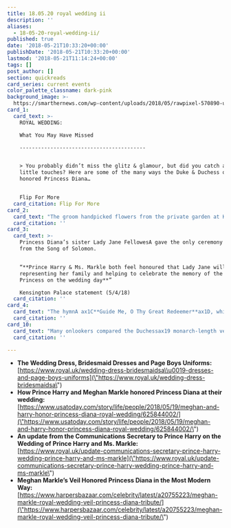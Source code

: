 ```yaml
---
title: 18.05.20 royal wedding ii
description: ''
aliases:
  - 18-05-20-royal-wedding-ii/
published: true
date: '2018-05-21T10:33:20+00:00'
publishDate: '2018-05-21T10:33:20+00:00'
lastmod: '2018-05-21T11:14:24+00:00'
tags: []
post_author: []
section: quickreads
card_series: current events
color_palette_classname: dark-pink
background_image: >-
  https://smarthernews.com/wp-content/uploads/2018/05/rawpixel-570890-unsplash-scaled.jpg
card_1:
  card_text: >-
    ROYAL WEDDING:  

    What You May Have Missed

    -----------------------------------------


    > You probably didn’t miss the glitz & glamour, but did you catch all of the
    little touches? Here are some of the many ways the Duke & Duchess of Sussex
    honored Princess Diana…


    Flip For More
  card_citation: Flip For More
card_2:
  card_text: "The groom handpicked flowers from the private garden at Kensington Palace to add to his bride’s bouquet, which included:nn*   Forget-Me-Nots: **Princess Dianaax19s favorite flower**n*   Myrtle sprigs from stems plantedA by Queen Victoria in 1845 and a plant grown from the myrtle, which was also used in The Queenax19s wedding bouquet in 1947"
  card_citation: ''
card_3:
  card_text: >-
    Princess Diana’s sister Lady Jane FellowesA gave the only ceremony reading –
    from the Song of Solomon.


    “**Prince Harry & Ms. Markle both feel honoured that Lady Jane will be
    representing her family and helping to celebrate the memory of the late
    Princess on the wedding day**”  

    Kensington Palace statement (5/4/18)
  card_citation: ''
card_4:
  card_text: "The hymnA ax1C**Guide Me, O Thy Great Redeemer**ax1D, which was sung at the wedding, was also sung during Princess Dianaax19s 1997 funeral.nnElton John, whoA performed “**Goodbye England’s Rose**“, a re-written version of “Candle in the Wind”, at Princess Diana’s funeral, was a wedding guest. He also performed at the lunchtime reception following the wedding."
  card_citation: ''
card_10:
  card_text: "Many onlookers compared the Duchessax19 monarch-length veil to Princess Dianaax19s veil from her 1981 wedding to Prince Charles. Unlike Diana's, hers featured embroidered flowers from each of the Commonwealth's 53 countries.nn[view sources](https://smarthernews.com/18-05-20-royal-wedding-ii/)"
  card_citation: ''

---
```

*   **The Wedding Dress, Bridesmaid Dresses and Page Boys Uniforms:** [https://www.royal.uk/wedding-dress-bridesmaidsa\\u0019-dresses-and-page-boys-uniforms](\"https://www.royal.uk/wedding-dress-bridesmaidsa\")
*   **How Prince Harry and Meghan Markle honored Princess Diana at their wedding:** [https://www.usatoday.com/story/life/people/2018/05/19/meghan-and-harry-honor-princess-diana-royal-wedding/625844002/](\"https://www.usatoday.com/story/life/people/2018/05/19/meghan-and-harry-honor-princess-diana-royal-wedding/625844002/\")
*   **An update from the Communications Secretary to Prince Harry on the Wedding of Prince Harry and Ms. Markle:** [https://www.royal.uk/update-communications-secretary-prince-harry-wedding-prince-harry-and-ms-markle](\"https://www.royal.uk/update-communications-secretary-prince-harry-wedding-prince-harry-and-ms-markle\")
*   **Meghan Markle’s Veil Honored Princess Diana in the Most Modern Way:** [https://www.harpersbazaar.com/celebrity/latest/a20755223/meghan-markle-royal-wedding-veil-princess-diana-tribute/](\"https://www.harpersbazaar.com/celebrity/latest/a20755223/meghan-markle-royal-wedding-veil-princess-diana-tribute/\")